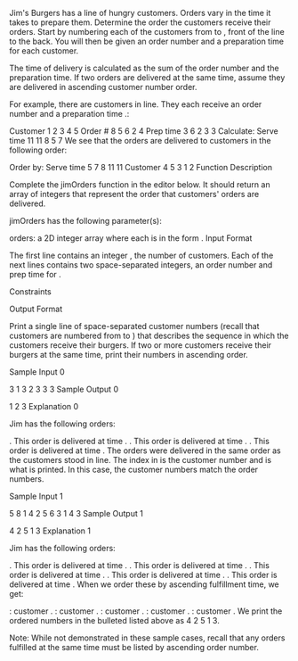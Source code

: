 Jim's Burgers has a line of hungry customers. Orders vary in the time it takes to prepare them. Determine the order the customers receive their orders. Start by numbering each of the customers from  to , front of the line to the back. You will then be given an order number and a preparation time for each customer.

The time of delivery is calculated as the sum of the order number and the preparation time. If two orders are delivered at the same time, assume they are delivered in ascending customer number order.

For example, there are  customers in line. They each receive an order number  and a preparation time .:

Customer	1	2	3	4	5
Order #		8	5	6	2	4
Prep time	3	6	2	3	3
Calculate:
Serve time	11	11	8	5	7
We see that the orders are delivered to customers in the following order:

Order by:
Serve time	5	7	8	11	11
Customer	4	5	3	1	2
Function Description

Complete the jimOrders function in the editor below. It should return an array of integers that represent the order that customers' orders are delivered.

jimOrders has the following parameter(s):

orders: a 2D integer array where each  is in the form .
Input Format

The first line contains an integer , the number of customers.
Each of the next  lines contains two space-separated integers, an order number and prep time for .

Constraints

Output Format

Print a single line of  space-separated customer numbers (recall that customers are numbered from  to ) that describes the sequence in which the customers receive their burgers. If two or more customers receive their burgers at the same time, print their numbers in ascending order.

Sample Input 0

3
1 3
2 3
3 3
Sample Output 0

1 2 3
Explanation 0

Jim has the following orders:

. This order is delivered at time .
. This order is delivered at time .
. This order is delivered at time .
The orders were delivered in the same order as the customers stood in line. The index in  is the customer number and is what is printed. In this case, the customer numbers match the order numbers.

Sample Input 1

5
8 1
4 2
5 6
3 1
4 3
Sample Output 1

4 2 5 1 3
Explanation 1

Jim has the following orders:

. This order is delivered at time .
. This order is delivered at time .
. This order is delivered at time .
. This order is delivered at time .
. This order is delivered at time .
When we order these by ascending fulfillment time, we get:

: customer .
: customer .
: customer .
: customer .
: customer .
We print the ordered numbers in the bulleted listed above as 4 2 5 1 3.

Note: While not demonstrated in these sample cases, recall that any orders fulfilled at the same time must be listed by ascending order number.
